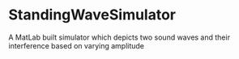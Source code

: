 # StandingWaveSimulator
A MatLab built simulator which depicts two sound waves and their interference based on varying amplitude
